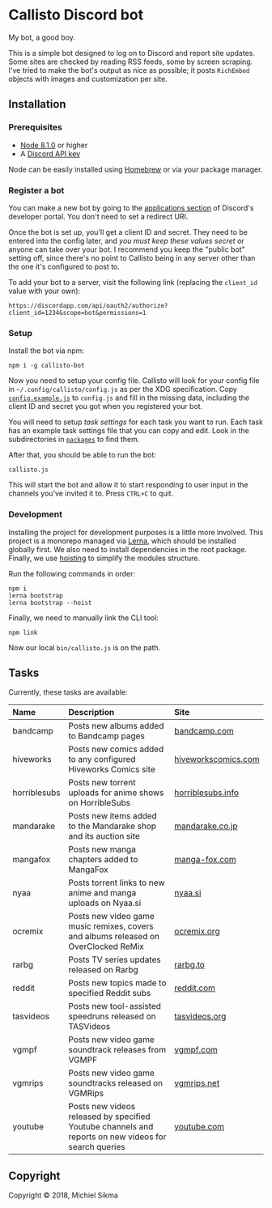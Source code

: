 Callisto Discord bot
====================

My bot, a good boy.

This is a simple bot designed to log on to Discord and report site updates. Some sites are checked by reading RSS feeds, some by screen scraping. I've tried to make the bot's output as nice as possible; it posts `RichEmbed` objects with images and customization per site.

## Installation

### Prerequisites

* [Node 8.1.0](https://nodejs.org/en/) or higher
* A [Discord API key](https://discordapp.com/developers/applications/me)

Node can be easily installed using [Homebrew](https://brew.sh/) or via your package manager.

### Register a bot

You can make a new bot by going to the [applications section](https://discordapp.com/developers/applications/me) of Discord's developer portal. You don't need to set a redirect URI.

Once the bot is set up, you'll get a client ID and secret. They need to be entered into the config later, and *you must keep these values secret* or anyone can take over your bot. I recommend you keep the "public bot" setting off, since there's no point to Callisto being in any server other than the one it's configured to post to.

To add your bot to a server, visit the following link (replacing the `client_id` value with your own):

```
https://discordapp.com/api/oauth2/authorize?client_id=1234&scope=bot&permissions=1
```

### Setup

Install the bot via npm:

    npm i -g callisto-bot

Now you need to setup your config file. Callisto will look for your config file in `~/.config/callisto/config.js` as per the XDG specification. Copy [`config.example.js`](https://bitbucket.org/msikma/callisto-bot/src/master/config.md) to `config.js` and fill in the missing data, including the client ID and secret you got when you registered your bot.

You will need to setup *task settings* for each task you want to run. Each task has an example task settings file that you can copy and edit. Look in the subdirectories in [`packages`](https://bitbucket.org/msikma/callisto-bot/src/master/packages/) to find them.

After that, you should be able to run the bot:

    callisto.js

This will start the bot and allow it to start responding to user input in the channels you've invited it to. Press `CTRL+C` to quit.

### Development

Installing the project for development purposes is a little more involved. This project is a monorepo managed via [Lerna](https://lernajs.io/), which should be installed globally first. We also need to install dependencies in the root package. Finally, we use [hoisting](https://github.com/lerna/lerna/blob/master/doc/hoist.md) to simplify the modules structure.

Run the following commands in order:

    npm i
    lerna bootstrap
    lerna bootstrap --hoist

Finally, we need to manually link the CLI tool:

    npm link

Now our local `bin/callisto.js` is on the path.

## Tasks

Currently, these tasks are available:

| Name | Description | Site |
|:-----|:------------|:-----|
| bandcamp | Posts new albums added to Bandcamp pages | [bandcamp.com](https://bandcamp.com/) |
| hiveworks | Posts new comics added to any configured Hiveworks Comics site | [hiveworkscomics.com](https://hiveworkscomics.com/) |
| horriblesubs | Posts new torrent uploads for anime shows on HorribleSubs | [horriblesubs.info](http://horriblesubs.info/) |
| mandarake | Posts new items added to the Mandarake shop and its auction site | [mandarake.co.jp](http://mandarake.co.jp/) |
| mangafox | Posts new manga chapters added to MangaFox | [manga-fox.com](https://manga-fox.com/) |
| nyaa | Posts torrent links to new anime and manga uploads on Nyaa.si | [nyaa.si](http://nyaa.si/) |
| ocremix | Posts new video game music remixes, covers and albums released on OverClocked ReMix | [ocremix.org](https://ocremix.org/) |
| rarbg | Posts TV series updates released on Rarbg | [rarbg.to](https://rarbg.to/) |
| reddit | Posts new topics made to specified Reddit subs | [reddit.com](http://reddit.com/) |
| tasvideos | Posts new tool-assisted speedruns released on TASVideos | [tasvideos.org](http://tasvideos.org/) |
| vgmpf | Posts new video game soundtrack releases from VGMPF | [vgmpf.com](http://www.vgmpf.com/) |
| vgmrips | Posts new video game soundtracks released on VGMRips | [vgmrips.net](http://vgmrips.net/) |
| youtube | Posts new videos released by specified Youtube channels and reports on new videos for search queries | [youtube.com](https://youtube.com/) |

## Copyright

Copyright © 2018, Michiel Sikma
